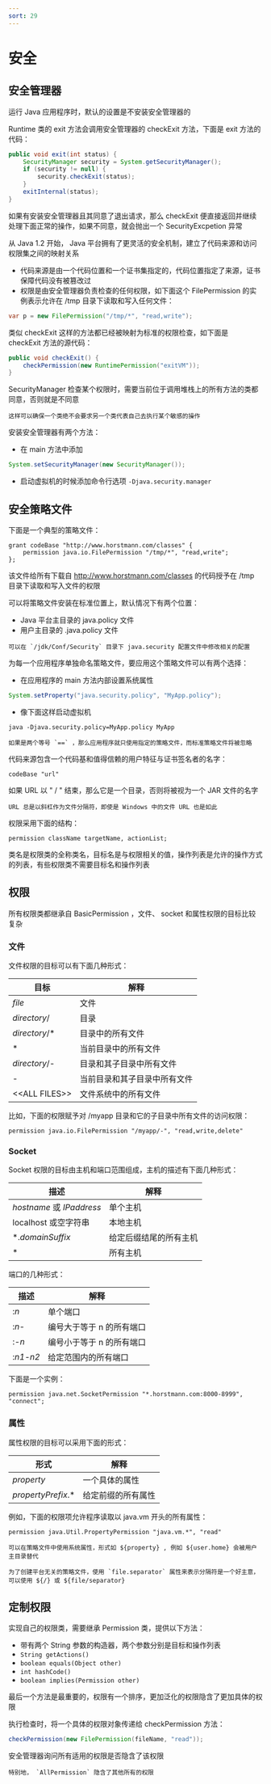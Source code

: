 ```yaml
---
sort: 29
---
```


# 安全



## 安全管理器

运行 Java 应用程序时，默认的设置是不安装安全管理器的

Runtime 类的 exit 方法会调用安全管理器的 checkExit 方法，下面是 exit 方法的代码：

```java
public void exit(int status) {
    SecurityManager security = System.getSecurityManager();
    if (security != null) {
        security.checkExit(status);
    }
    exitInternal(status);
}
```

如果有安装安全管理器且其同意了退出请求，那么 checkExit 便直接返回并继续处理下面正常的操作，如果不同意，就会抛出一个 SecurityExcpetion 异常

从 Java 1.2 开始， Java 平台拥有了更灵活的安全机制，建立了代码来源和访问权限集之间的映射关系

- 代码来源是由一个代码位置和一个证书集指定的，代码位置指定了来源，证书保障代码没有被篡改过
- 权限是由安全管理器负责检查的任何权限，如下面这个 FilePermission 的实例表示允许在 /tmp 目录下读取和写入任何文件：

```java
var p = new FilePermission("/tmp/*", "read,write");
```

类似 checkExit 这样的方法都已经被映射为标准的权限检查，如下面是 checkExit 方法的源代码：

```java
public void checkExit() {
    checkPermission(new RuntimePermission("exitVM"));
}
```

SecurityManager 检查某个权限时，需要当前位于调用堆栈上的所有方法的类都同意，否则就是不同意

```tip
这样可以确保一个类绝不会要求另一个类代表自己去执行某个敏感的操作
```

安装安全管理器有两个方法：

- 在 main 方法中添加

```java
System.setSecurityManager(new SecurityManager());
```

- 启动虚拟机的时候添加命令行选项 `-Djava.security.manager`



## 安全策略文件

下面是一个典型的策略文件：

```
grant codeBase "http://www.horstmann.com/classes" {
	permission java.io.FilePermission "/tmp/*", "read,write";
};
```

该文件给所有下载自 http://www.horstmann.com/classes 的代码授予在 /tmp 目录下读取和写入文件的权限

可以将策略文件安装在标准位置上，默认情况下有两个位置：

- Java 平台主目录的 java.policy 文件
- 用户主目录的 .java.policy 文件

```tip
可以在 `/jdk/Conf/Security` 目录下 java.security 配置文件中修改相关的配置
```

为每一个应用程序单独命名策略文件，要应用这个策略文件可以有两个选择：

- 在应用程序的 main 方法内部设置系统属性

```java
System.setProperty("java.security.policy", "MyApp.policy");
```

- 像下面这样启动虚拟机

```shell
java -Djava.security.policy=MyApp.policy MyApp
```

```tip
如果是两个等号 `==` ，那么应用程序就只使用指定的策略文件，而标准策略文件将被忽略
```

代码来源包含一个代码基和值得信赖的用户特征与证书签名者的名字：

```
codeBase "url"
```

如果 URL 以 " / " 结束，那么它是一个目录，否则将被视为一个 JAR 文件的名字

```tip
URL 总是以斜杠作为文件分隔符，即使是 Windows 中的文件 URL 也是如此
```

权限采用下面的结构：

```
permission className targetName, actionList;
```

类名是权限类的全称类名，目标名是与权限相关的值，操作列表是允许的操作方式的列表，有些权限类不需要目标名和操作列表



## 权限

所有权限类都继承自 BasicPermission ，文件、 socket 和属性权限的目标比较复杂

### 文件

文件权限的目标可以有下面几种形式：

| 目标              | 解释                         |
| ----------------- | ---------------------------- |
| *file*            | 文件                         |
| *directory*/      | 目录                         |
| *directory*/*     | 目录中的所有文件             |
| *                 | 当前目录中的所有文件         |
| *directory*/-     | 目录和其子目录中所有文件     |
| -                 | 当前目录和其子目录中所有文件 |
| \<\<ALL FILES\>\> | 文件系统中的所有文件         |

比如，下面的权限赋予对 /myapp 目录和它的子目录中所有文件的访问权限：

```
permission java.io.FilePermission "/myapp/-", "read,write,delete"
```

### Socket

Socket 权限的目标由主机和端口范围组成，主机的描述有下面几种形式：

| 描述                      | 解释                   |
| ------------------------- | ---------------------- |
| *hostname* 或 *IPaddress* | 单个主机               |
| localhost 或空字符串      | 本地主机               |
| \*.*domainSuffix*         | 给定后缀结尾的所有主机 |
| \*                        | 所有主机               |

端口的几种形式：

| 描述       | 解释                      |
| ---------- | ------------------------- |
| :*n*       | 单个端口                  |
| :*n*-      | 编号大于等于 n 的所有端口 |
| :-*n*      | 编号小于等于 n 的所有端口 |
| :*n1*-*n2* | 给定范围内的所有端口      |

下面是一个实例：

```
permission java.net.SocketPermission "*.horstmann.com:8000-8999", "connect";
```

### 属性

属性权限的目标可以采用下面的形式：

| 形式                | 解释               |
| ------------------- | ------------------ |
| *property*          | 一个具体的属性     |
| *propertyPrefix*.\* | 给定前缀的所有属性 |

例如，下面的权限项允许程序读取以 java.vm 开头的所有属性：

```
permission java.Util.PropertyPermission "java.vm.*", "read"
```

```tip
可以在策略文件中使用系统属性，形式如 ${property} , 例如 ${user.home} 会被用户主目录替代
```

```tip
为了创建平台无关的策略文件，使用 `file.separator` 属性来表示分隔符是一个好主意，可以使用 ${/} 或 ${file/separator}
```



## 定制权限

实现自己的权限类，需要继承 Permission 类，提供以下方法：

- 带有两个 String 参数的构造器，两个参数分别是目标和操作列表
- `String getActions()`
- `boolean equals(Object other)`
- `int hashCode()`
- `boolean implies(Permission other)`

最后一个方法是最重要的，权限有一个排序，更加泛化的权限隐含了更加具体的权限

执行检查时，将一个具体的权限对象传递给 checkPermission 方法：

```java
checkPermission(new FilePermission(fileName, "read"));
```

安全管理器询问所有适用的权限是否隐含了该权限

```tip
特别地， `AllPermission` 隐含了其他所有的权限
```

